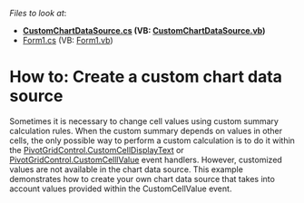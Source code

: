 <!-- default file list -->
*Files to look at*:

* **[CustomChartDataSource.cs](./CS/CustomChartDataSourceWin/CustomChartDataSource.cs) (VB: [CustomChartDataSource.vb](./VB/CustomChartDataSourceWin/CustomChartDataSource.vb))**
* [Form1.cs](./CS/CustomChartDataSourceWin/Form1.cs) (VB: [Form1.vb](./VB/CustomChartDataSourceWin/Form1.vb))
<!-- default file list end -->
# How to: Create a custom chart data source


<p>Sometimes it is necessary to change cell values using custom summary calculation rules. When the custom summary depends on values in other cells, the only possible way to perform a custom calculation is to do it within the <a href="http://documentation.devexpress.com/#WindowsForms/DevExpressXtraPivotGridPivotGridControl_CustomCellDisplayTexttopic">PivotGridControl.CustomCellDisplayText</a> or <a href="http://documentation.devexpress.com/#WindowsForms/DevExpressXtraPivotGridPivotGridControl_CustomCellValuetopic">PivotGridControl.CustomCelllValue</a> event handlers. However, customized values are not available in the chart data source. This example demonstrates how to create your own chart data source that takes into account values provided within the CustomCellValue event.</p>

<br/>


